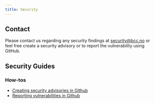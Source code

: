 ```yaml
---
title: Security
---
```


## Contact
Please contact us regarding any security findings at security@bcc.no or feel free create a security advisory or to report the vulnerability using GitHub.

## Security Guides

### How-tos
* [Creating security advisories in Github](security-advisory.md)
* [Reporting vulnerabilities in Github](report-vulnerability.md)
